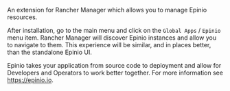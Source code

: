 <!-- This file is the description shown in Rancher Manager when browsing extensions -->
An extension for Rancher Manager which allows you to manage Epinio resources.

After installation, go to the main menu and click on the `Global Apps` / `Epinio` menu item. Rancher Manager will discover Epinio instances and allow you to navigate to them. This experience will be similar, and in places better, than the standalone Epinio UI.

Epinio takes your application from source code to deployment and allow for Developers and Operators to work better together. For more information see https://epinio.io.
